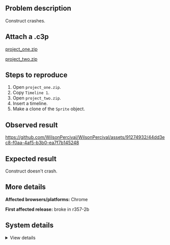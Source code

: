 ## Problem description

Construct crashes.

## Attach a .c3p

[project_one.zip](https://github.com/WilsonPercival/WilsonPercival/files/12560264/project_one.zip)

[project_two.zip](https://github.com/WilsonPercival/WilsonPercival/files/12560265/project_two.zip)

## Steps to reproduce

1. Open `project_one.zip`.
2. Copy `Timeline 1`.
3. Open `project_two.zip`.
4. Insert a timeline.
5. Make a clone of the `Sprite` object.

## Observed result

https://github.com/WilsonPercival/WilsonPercival/assets/91274932/44dd3ec8-f0aa-4af5-b3b0-ea7f7b145248

## Expected result

Construct doesn't crash.

## More details



**Affected browsers/platforms:** Chrome

**First affected release:** broke in r357-2b

## System details

<details><summary>View details</summary>

Error report information
Type: unhandled rejection
Reason: Error: name already in object class namespace @ Error: name already in object class namespace at new d (https://editor.construct.net/r357-2/projectResources.js:625:241) at oa.j (https://editor.construct.net/r357-2/main.js:1127:44) at d.gD (https://editor.construct.net/r357-2/projectResources.js:633:388) at d.NU (https://editor.construct.net/r357-2/projectResources.js:693:182) at d.NU (https://editor.construct.net/r357-2/projectResources.js:722:223) at Rhb.Mjb (https://editor.construct.net/r357-2/components/bars/projectBar/projectBar.js:125:305)
Stack: Error: name already in object class namespace at new d (https://editor.construct.net/r357-2/projectResources.js:625:241) at oa.j (https://editor.construct.net/r357-2/main.js:1127:44) at d.gD (https://editor.construct.net/r357-2/projectResources.js:633:388) at d.NU (https://editor.construct.net/r357-2/projectResources.js:693:182) at d.NU (https://editor.construct.net/r357-2/projectResources.js:722:223) at Rhb.Mjb (https://editor.construct.net/r357-2/components/bars/projectBar/projectBar.js:125:305)
Construct version: r357.2
URL: https://editor.construct.net/r357-2/
Date: Fri Sep 08 2023 16:14:11 GMT+0300 (Восточная Европа, летнее время)
Uptime: 46.2 s

Platform information
Product: Construct 3 r357.2 (beta)
Browser: Chrome 116.0.5845.180
Browser engine: Chromium
Context: browser
Operating system: Windows 11
Device type: desktop
Device pixel ratio: 1.5
Logical CPU cores: 16
Approx. device memory: 8 GB
User agent: Mozilla/5.0 (Windows NT 10.0; Win64; x64) AppleWebKit/537.36 (KHTML, like Gecko) Chrome/116.0.0.0 Safari/537.36
Language setting: en-US

WebGL information
Version string: WebGL 2.0 (OpenGL ES 3.0 Chromium)
Numeric version: 2
Supports NPOT textures: yes
Supports GPU profiling: no
Supports highp precision: yes
Vendor: Google Inc. (AMD)
Renderer: ANGLE (AMD, AMD Radeon(TM) Graphics Direct3D11 vs_5_0 ps_5_0, D3D11)
Major performance caveat: no
Maximum texture size: 16384
Point size range: 1 to 1024
Extensions: EXT_color_buffer_float, EXT_color_buffer_half_float, EXT_disjoint_timer_query_webgl2, EXT_float_blend, EXT_texture_compression_bptc, EXT_texture_compression_rgtc, EXT_texture_filter_anisotropic, EXT_texture_norm16, KHR_parallel_shader_compile, OES_draw_buffers_indexed, OES_texture_float_linear, OVR_multiview2, WEBGL_compressed_texture_s3tc, WEBGL_compressed_texture_s3tc_srgb, WEBGL_debug_renderer_info, WEBGL_debug_shaders, WEBGL_lose_context, WEBGL_multi_draw, WEBGL_provoking_vertex

</details>

